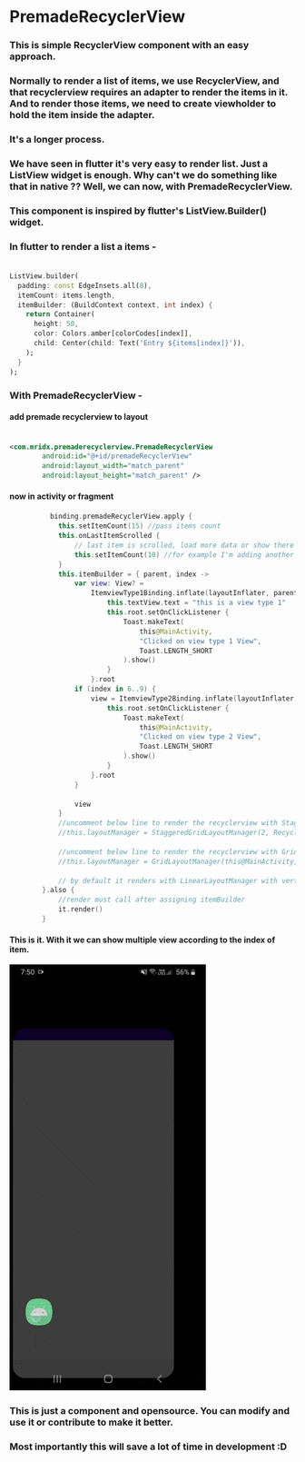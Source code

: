 # PremadeRecyclerView

### This is simple RecyclerView component with an easy approach. 
### Normally to render a list of items, we use RecyclerView, and that recyclerview requires an adapter to render the items in it. And to render those items, we need to create viewholder to hold the item inside the adapter.

### It's a longer process. 

### We have seen in flutter it's very easy to render list. Just a ListView widget is enough. Why can't we do something like that in native ?? Well, we can now, with PremadeRecyclerView.

### This component is inspired by flutter's ListView.Builder() widget. 

### In flutter to render a list a items -
``` dart

ListView.builder(
  padding: const EdgeInsets.all(8),
  itemCount: items.length,
  itemBuilder: (BuildContext context, int index) {
    return Container(
      height: 50,
      color: Colors.amber[colorCodes[index]],
      child: Center(child: Text('Entry ${items[index]}')),
    );
  }
);

```

### With PremadeRecyclerView -
#### add premade recyclerview to layout

``` xml

<com.mridx.premaderecyclerview.PremadeRecyclerView
        android:id="@+id/premadeRecyclerView"
        android:layout_width="match_parent"
        android:layout_height="match_parent" />


```

#### now in activity or fragment
``` kotlin
          binding.premadeRecyclerView.apply {
            this.setItemCount(15) //pass items count
            this.onLastItemScrolled {
                // last item is scrolled, load more data or show there's no more new data :D
                this.setItemCount(10) //for example I'm adding another 10 items to the recyclerview
            }
            this.itemBuilder = { parent, index ->
                var view: View? =
                    ItemviewType1Binding.inflate(layoutInflater, parent, false).apply {
                        this.textView.text = "this is a view type 1"
                        this.root.setOnClickListener {
                            Toast.makeText(
                                this@MainActivity,
                                "Clicked on view type 1 View",
                                Toast.LENGTH_SHORT
                            ).show()
                        }
                    }.root
                if (index in 6..9) {
                    view = ItemviewType2Binding.inflate(layoutInflater, parent, false).apply {
                        this.root.setOnClickListener {
                            Toast.makeText(
                                this@MainActivity,
                                "Clicked on view type 2 View",
                                Toast.LENGTH_SHORT
                            ).show()
                        }
                    }.root
                }

                view
            }
            //uncomment below line to render the recyclerview with StaggeredGridLayoutManager
            //this.layoutManager = StaggeredGridLayoutManager(2, RecyclerView.VERTICAL)

            //uncomment below line to render the recyclerview with GridLayoutManager
            //this.layoutManager = GridLayoutManager(this@MainActivity, 2)

            // by default it renders with LinearLayoutManager with vertical orientation
        }.also {
            //render must call after assigning itemBuilder
            it.render()
        }
```

#### This is it. With it we can show multiple view according to the index of item. 

<img src="Media/demo.gif"/>

### This is just a component and opensource. You can modify and use it or contribute to make it better.

### Most importantly this will save a lot of time in development :D



